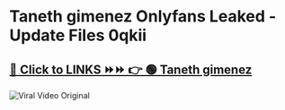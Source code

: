 
 # Taneth gimenez Onlyfans Leaked - Update Files 0qkii

## <h2><a href="https://clipsfans.com/Taneth_gimenez&ref=git">🔗 Click to LINKS ⏩⏩ 👉 🟢 Taneth gimenez </a></h2>

<a href="https://clipsfans.com/Taneth_gimenez&ref=git" rel="nofollow" data-target="animated-image.originalLink"><img src="https://i.ibb.co.com/xMMVF88/686577567.gif" alt="Viral Video Original" style="max-width: 100%; display: inline-block;" data-target="animated-image.originalImage"></a>

